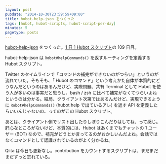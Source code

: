 ```yaml
---
layout: post
pubdate: "2014-10-30T23:59:59+09:00"
title: hubot-help-json をつくった
tags: [hubot, hubot-scripts, hubot-script-per-day]
minutes: 5
pagetype: posts
---
```

[hubot-help-json][gh:bouzuya/hubot-help-json] をつくった。[1 日 1 Hubot スクリプト][hubot-script-per-day]の 109 日目。

hubot-help-json は `Robot#helpCommands()` を返すルーティングを定義する Hubot スクリプト。

Twitter のタイムラインで「コマンドの補完ができないのがつらい」というのが流れていた。そもそも、「 Hubot のコマンド」という考えかた自体が本質的にどうなんだというのはあるんだけど、実際問題、共有 Terminal として Hubot を使う人が多いのは事実だと思うし、bash / zsh に比べて補完がなくてつらいよねというのは分かる。結局、クライアント次第ではあるんだけど、実現できるように `Robot#helpCommands()` (hubot help で出ているアレ) を返す API を定義したらいいんじゃないの、ってのがこの Hubot スクリプト。

あとは、クライアント側でリスト出したりしぼりこんだりはしてね、って感じ。肝心なところがないけど、本質的には、Hubot はあくまでもチャットの 1 ユーザー (BOT) なので、補完がどうとか言ってるのがおかしいんだよね。会話ではなくコマンドとして認識されているのがよく分かるね。

Qiita は今日も更新なし。contribution をカウントするスクリプトは、まだまだまだずっと忘れている。

[gh:bouzuya/hubot-help-json]: https://github.com/bouzuya/hubot-help-json
[hubot-script-per-day]: http://blog.bouzuya.net/posts?tags=hubot-script-per-day
